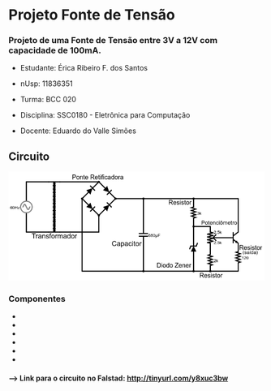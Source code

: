 # Projeto Fonte de Tensão
### Projeto de uma Fonte de Tensão entre 3V a 12V com capacidade de 100mA.

* Estudante: Érica Ribeiro F. dos Santos 

* nUsp: 11836351

* Turma: BCC 020

* Disciplina: SSC0180 - Eletrônica para Computação

* Docente: Eduardo do Valle Simões

## Circuito
![Alt text](https://github.com/ericarfs/Projeto-Fonte-de-Tensao/blob/bc20b9e4003936d2976f0ec3e0295f7dc6f0c205/FalstadPrint.png?raw=true "Diagrama da Fonte com os valores dos componentes")
### Componentes

*
*
*
*
*
*
#### --> Link para o circuito no Falstad: http://tinyurl.com/y8xuc3bw

